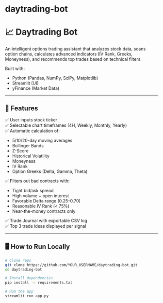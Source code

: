 # daytrading-bot
# 📈 Daytrading Bot

An intelligent options trading assistant that analyzes stock data, scans option chains, calculates advanced indicators (IV Rank, Greeks, Moneyness), and recommends top trades based on technical filters.

Built with:
- Python (Pandas, NumPy, SciPy, Matplotlib)
- Streamlit (UI)
- yFinance (Market Data)

---

## 🚀 Features

✅ User inputs stock ticker  
✅ Selectable chart timeframes (4H, Weekly, Monthly, Yearly)  
✅ Automatic calculation of:
- 5/10/20-day moving averages
- Bollinger Bands
- Z-Score
- Historical Volatility
- Moneyness
- IV Rank
- Option Greeks (Delta, Gamma, Theta)

✅ Filters out bad contracts with:
- Tight bid/ask spread  
- High volume + open interest  
- Favorable Delta range (0.25–0.70)  
- Reasonable IV Rank (< 75%)  
- Near-the-money contracts only  

✅ Trade Journal with exportable CSV log  
✅ Top 3 trade ideas displayed per signal

---

## 🖥 How to Run Locally

```bash
# Clone repo
git clone https://github.com/YOUR_USERNAME/daytrading-bot.git
cd daytrading-bot

# Install dependencies
pip install -r requirements.txt

# Run the app
streamlit run app.py

